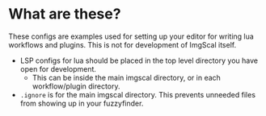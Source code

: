 
# What are these?

These configs are examples used for setting up your editor for writing lua workflows and plugins.
This is not for development of ImgScal itself.

* LSP configs for lua should be placed in the top level directory you have open for development.
  * This can be inside the main imgscal directory, or in each workflow/plugin directory.
* `.ignore` is for the main imgscal directory. This prevents unneeded files from showing up in your fuzzyfinder.
